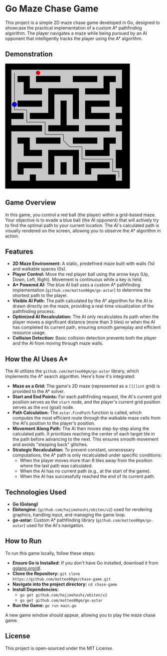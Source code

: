 # Go Maze Chase Game
This project is a simple 2D maze chase game developed in Go, designed to showcase the practical implementation of a custom A* pathfinding algorithm. The player navigates a maze while being pursued by an AI opponent that intelligently tracks the player using the A* algorithm.

## Demonstration
![Chase Game](/assets/chase.gif)

## Game Overview
In this game, you control a red ball (the player) within a grid-based maze. Your objective is to evade a blue ball (the AI opponent) that will actively try to find the optimal path to your current location. The AI's calculated path is visually rendered on the screen, allowing you to observe the A* algorithm in action.

## Features
* **2D Maze Environment:** A static, predefined maze built with walls (1s) and walkable spaces (0s).
* **Player Control:** Move the red player ball using the arrow keys (Up, Down, Left, Right). Movement is continuous while a key is held.
* **A\* Powered AI:** The blue AI ball uses a custom A\* pathfinding implementation (`github.com/matteo00gm/go-astar`) to determine the shortest path to the player.
* **Visible AI Path:** The path calculated by the A\* algorithm for the AI is drawn directly on the maze, providing a real-time visualization of the pathfinding process.
* **Optimized AI Recalculation:** The AI only recalculates its path when the player moves a significant distance (more than 3 tiles) or when the AI has completed its current path, ensuring smooth gameplay and efficient resource usage.
* **Collision Detection:** Basic collision detection prevents both the player and the AI from moving through maze walls.

## How the AI Uses A\*
The AI utilizes the `github.com/matteo00gm/go-astar` library, which implements the A\* search algorithm. Here's how it's integrated:

* **Maze as a Grid:** The game's 2D maze (represented as a `[][]int` grid) is provided to the A\* solver.
* **Start and End Points:** For each pathfinding request, the AI's current grid position serves as the `start` node, and the player's current grid position serves as the `end` (goal) node.
* **Path Calculation:** The `astar.FindPath` function is called, which computes the most efficient route through the walkable maze cells from the AI's position to the player's position.
* **Movement Along Path:** The AI then moves step-by-step along the calculated path. It prioritizes reaching the center of each target tile in the path before advancing to the next. This ensures smooth movement and avoids "stepping back" glitches.
* **Strategic Recalculation:** To prevent constant, unnecessary computations, the A\* path is only recalculated under specific conditions:
    * When the player moves more than 8 tiles away from the position where the last path was calculated.
    * When the AI has no current path (e.g., at the start of the game).
    * When the AI has successfully reached the end of its current path.

## Technologies Used
* **Go (Golang)**
* **Ebitengine:** (`github.com/hajimehoshi/ebiten/v2`) used for rendering graphics, handling input, and managing the game loop.
* **go-astar:** Custom A\* pathfinding library (`github.com/matteo00gm/go-astar`) used for the AI's navigation.

## How to Run
To run this game locally, follow these steps:

* **Ensure Go is Installed:** If you don't have Go installed, download it from [golang.org/dl](https://golang.org/dl/).
* **Clone the Repository:** `git clone https://github.com/matteo00gm/chase-game.git`
* **Navigate into the project directory:** `cd chase-game`
* **Install Dependencies:**
    * `go get github.com/hajimehoshi/ebiten/v2`
    * `go get github.com/matteo00gm/go-astar`
* **Run the Game:** `go run main.go`

A new game window should appear, allowing you to play the maze chase game.

## License
This project is open-sourced under the MIT License.
